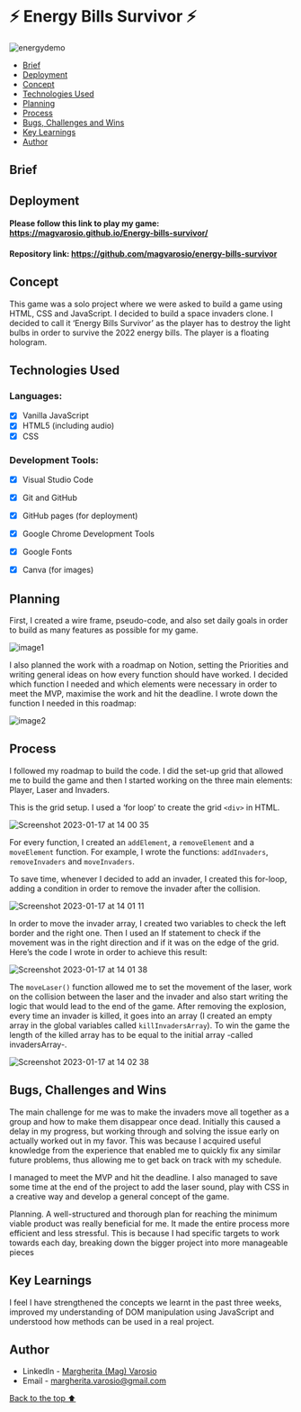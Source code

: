 <a id="idtext"></a>

# ⚡️ Energy Bills Survivor ⚡️


![energydemo](https://user-images.githubusercontent.com/112773333/212915431-e2005bb2-ee55-4c3d-bd44-6723f8cf4ea8.gif)

- [Brief](#brief)
- [Deployment](#deployment)
- [Concept](#concept)
- [Technologies Used](#technologies-used)
- [Planning](#planning)
- [Process](#process)
- [Bugs, Challenges and Wins](#bugs-challenges-and-wins)
- [Key Learnings](#key-learnings)
- [Author](#authors)


## Brief

## Deployment

#### Please follow this link to play my game: https://magvarosio.github.io/Energy-bills-survivor/

#### Repository link: https://github.com/magvarosio/energy-bills-survivor

## Concept
This game was a solo project where we were asked to build a game using HTML, CSS and JavaScript. I decided to build a space invaders clone. I decided to call it  ‘Energy Bills Survivor’ as the player has to destroy the light bulbs in order to survive the 2022 energy bills. The player is a floating hologram.

## Technologies Used

### Languages:

- [x] Vanilla JavaScript
- [x] HTML5 (including audio)
- [x] CSS

### Development Tools:

- [x] Visual Studio Code
- [x] Git and GitHub
- [x] GitHub pages (for deployment)
- [x] Google Chrome Development Tools
- [x] Google Fonts
- [x] Canva (for images)


## Planning

First, I created a wire frame, pseudo-code, and also set daily goals in order to build as many features as possible for my game.

![image1](https://user-images.githubusercontent.com/112773333/212917901-a17ac7b4-b520-4f76-b871-17c17610a339.png)

I also planned the work with a roadmap on Notion, setting the Priorities and writing general ideas on how every function should have worked. I decided which function I needed and which elements were necessary in order to meet the MVP, maximise the work and hit the deadline. I wrote down the function I needed in this roadmap:

![image2](https://user-images.githubusercontent.com/112773333/212918000-f0c890a8-09ad-4568-b981-451e6e1ca1b9.png)

## Process

I followed my roadmap to build the code. I did the set-up grid that allowed me to build the game and then I started working on the three main elements: Player, Laser and Invaders. 

This is the grid setup. I used a ‘for loop’ to create the grid `<div>` in HTML. 

![Screenshot 2023-01-17 at 14 00 35](https://user-images.githubusercontent.com/112773333/212918296-17bfe653-a43c-48b5-8652-8e5a16b7b2a9.png)

For every function, I created an `addElement`, a `removeElement` and a `moveElement` function. For example, I wrote the functions:  `addInvaders`, `removeInvaders` and `moveInvaders`. 

To save time, whenever I decided to add an invader, I created this for-loop, adding a condition in order to remove the invader after the collision.


![Screenshot 2023-01-17 at 14 01 11](https://user-images.githubusercontent.com/112773333/212918460-f972c09e-b61b-40f3-9a60-76f32e6ad519.png)

In order to move the invader array, I created two variables to check the left border and the right one. Then I used an If statement to check if the movement was in the right direction and if it was on the edge of the grid. 
Here’s the code I wrote in order to achieve this result: 

![Screenshot 2023-01-17 at 14 01 38](https://user-images.githubusercontent.com/112773333/212918566-3194f4a9-35de-4fd2-924b-fbda7fa1d29a.png)

The `moveLaser()` function allowed me to set the movement of the laser, work on the collision between the laser and the invader and also start writing the logic that would lead to the end of the game. 
After removing the explosion, every time an invader is killed, it goes into an array (I created an empty array in the global variables called `killInvadersArray`). To win the game the length of the killed array has to be equal to the initial array -called invadersArray-.  

![Screenshot 2023-01-17 at 14 02 38](https://user-images.githubusercontent.com/112773333/212918782-2dd72788-1ab9-4e4f-92fe-48cb51443c6f.png)



## Bugs, Challenges and Wins

The main challenge for me was to make the invaders move all together as a group and how to make them disappear once dead.
Initially this caused a delay in my progress, but working through and solving the issue early on actually worked out in my favor. This was because I acquired useful knowledge from the experience that enabled me to quickly fix any similar future problems, thus allowing me to get back on track with my schedule.

I managed to meet the MVP and hit the deadline. I also managed to save some time at the end of the project to add the laser sound, play with CSS in a creative way and develop a general concept of the game.

Planning. A well-structured and thorough plan for reaching the minimum viable product was really beneficial for me. It made the entire process more efficient and less stressful. This is because I had specific targets to work towards each day, breaking down the bigger project into more manageable pieces

## Key Learnings

I feel I have strengthened the concepts we learnt in the past three weeks, improved my understanding of DOM manipulation using JavaScript and understood how methods can be used in a real project. 

## Author

- LinkedIn - [Margherita (Mag) Varosio](https://www.linkedin.com/in/margherita-varosio/)
- Email - margherita.varosio@gmail.com

[Back to the top ⬆️](#idtext)
